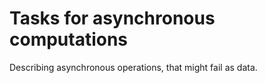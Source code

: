 # Tasks for asynchronous computations

Describing asynchronous operations, that might fail as data.

